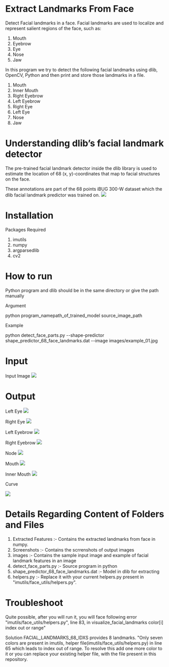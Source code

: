 # Extract Landmarks From Face

 Detect Facial landmarks in a face.
Facial landmarks are used to localize and represent salient regions of the face, such as:
1. Mouth
2. Eyebrow
3. Eye
4. Nose
5. Jaw

In this program we try to detect the following facial landmarks using dlib, OpenCV, Python and then print and store those landmarks in a file.
1. Mouth
2. Inner Mouth
3. Right Eyebrow
4. Left Eyebrow
5. Right Eye
6. Left Eye
7. Nose
8. Jaw

# Understanding dlib’s facial landmark detector
The pre-trained facial landmark detector inside the dlib library is used to estimate the location of 68 (x, y)-coordinates that map to facial structures on the face.

These annotations are part of the 68 points iBUG 300-W dataset which the dlib facial landmark predictor was trained on.
![](images/facial_landmarks_68markup.jpg)


# Installation
Packages Required
1. imutils
2. numpy
3. argparsedlib
4. cv2

# How to run
Python program and dlib should be in the same directory or give the path manually

Argument

python program_namepath_of_trained_model source_image_path

Example

python detect_face_parts.py --shape-predictor shape_predictor_68_face_landmarks.dat --image images/example_01.jpg

# Input

Input Image
![](images/picture.jpg)


# Output

Left Eye
![](Screenshots/left_eye.png)

Right Eye
![](Screenshots/right_eye.png)

Left Eyebrow
![](Screenshots/left_eyebrow.png)

Right Eyebrow
![](Screenshots/right_eyebrow.png)

Node
![](Screenshots/nose.png)

Mouth
![](Screenshots/mouth.png)

Inner Mouth
![](Screenshots/inner_mouth.png)

Curve

![](Screenshots/curve.png)


# Details Regarding Content of Folders and Files

1. Extracted Features :- Contains the extracted landmarks from face in numpy.
2. Screenshots :- Contains the scrrenshots of output images
3. images :- Contains the sample input image and example of facial landmark features in an image
4. detect_face_parts.py :- Source program in python
5. shape_predictor_68_face_landmarks.dat :- Model in dlib for extracting 
6. helpers.py :- Replace it with your current helpers.py present in "imutils/face_utils/helpers.py". 

# Troubleshoot

Quite possible, after you will run it, you will face following error
"imutils/face_utils/helpers.py", line 83, in visualize_facial_landmarks color[i] index out or range"

Solution
FACIAL_LANDMARKS_68_IDXS provides 8 landmarks.
"Only seven colors are present in imutils, helper file(imutils/face_utils/helpers.py) in line 65 which leads to index out of range.
To resolve this add one more color to it or you can replace your existing helper file, with the file present in this repository.

